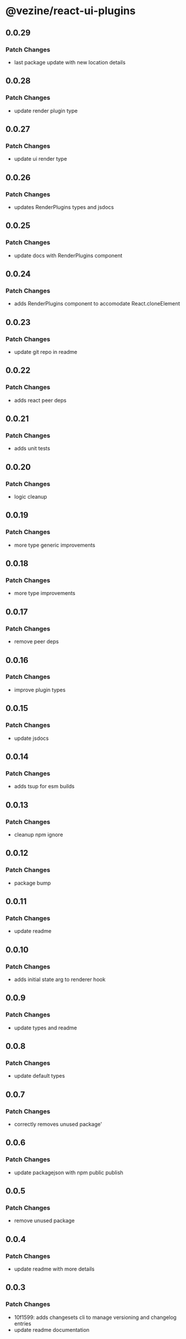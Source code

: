 # @vezine/react-ui-plugins

## 0.0.29

### Patch Changes

- last package update with new location details

## 0.0.28

### Patch Changes

- update render plugin type

## 0.0.27

### Patch Changes

- update ui render type

## 0.0.26

### Patch Changes

- updates RenderPlugins types and jsdocs

## 0.0.25

### Patch Changes

- update docs with RenderPlugins component

## 0.0.24

### Patch Changes

- adds RenderPlugins component to accomodate React.cloneElement

## 0.0.23

### Patch Changes

- update git repo in readme

## 0.0.22

### Patch Changes

- adds react peer deps

## 0.0.21

### Patch Changes

- adds unit tests

## 0.0.20

### Patch Changes

- logic cleanup

## 0.0.19

### Patch Changes

- more type generic improvements

## 0.0.18

### Patch Changes

- more type improvements

## 0.0.17

### Patch Changes

- remove peer deps

## 0.0.16

### Patch Changes

- improve plugin types

## 0.0.15

### Patch Changes

- update jsdocs

## 0.0.14

### Patch Changes

- adds tsup for esm builds

## 0.0.13

### Patch Changes

- cleanup npm ignore

## 0.0.12

### Patch Changes

- package bump

## 0.0.11

### Patch Changes

- update readme

## 0.0.10

### Patch Changes

- adds initial state arg to renderer hook

## 0.0.9

### Patch Changes

- update types and readme

## 0.0.8

### Patch Changes

- update default types

## 0.0.7

### Patch Changes

- correctly removes unused package'

## 0.0.6

### Patch Changes

- update packagejson with npm public publish

## 0.0.5

### Patch Changes

- remove unused package

## 0.0.4

### Patch Changes

- update readme with more details

## 0.0.3

### Patch Changes

- 10f1599: adds changesets cli to manage versioning and changelog entries
- update readme documentation
